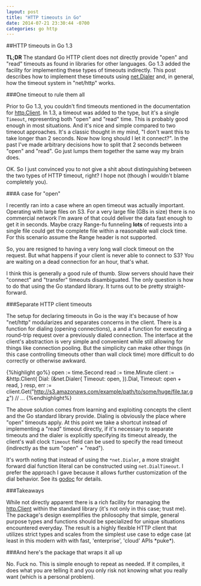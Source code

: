 ```yaml
---
layout: post
title: "HTTP timeouts in Go"
date: 2014-07-21 23:30:44 -0700
categories: go http
---
```

##HTTP timeouts in Go 1.3

**TL;DR** The standard Go HTTP client does not directly provide "open" and
"read" timeouts as found in libraries for other languages.  Go 1.3 added the
facility for implementing these types of timeouts indirectly.  This post
describes how to implement these timeouts using
[net.Dialer](http://godoc.org/net#Dialer) and, in general, how the timeout
system in "net/http" works.

###One timeout to rule them all

Prior to Go 1.3, you couldn't find timeouts mentioned in the documentation for
[http.Client](http://godoc.org/net/http#Client). In 1.3, a timeout was added to
the type, but it's a single `Timeout`, representing both "open" and "read"
time.  This is probably good enough in most situations. And it's nice and
simple compared to two timeout approaches.  It's a classic thought in my mind,
"I don't want this to take longer than 2 seconds. Now how long should I let it
connect?". In the past I've made arbitrary decisions how to split that 2
seconds between "open" and "read".  Go just lumps them together the same way my
brain does.

OK. So I just convinced you to not give a shit about distinguishing between the
two types of HTTP timeout, right? I hope not (though I wouldn't blame
completely you).

###A case for "open"

I recently ran into a case where an open timeout was actually important.
Operating with large files on S3. For a very large file (GBs in size) there is
no commercial network I'm aware of that could deliver the data fast enough to
get it in seconds. Maybe crazy Range-fu funneling **lots** of requests into a
single file could get the complete file within a reasonable wall clock time.
For this scenario assume the Range header is not supported.

So, you are resigned to having a very long wall clock timeout on the request.
But what happens if your client is never able to connect to S3? You are waiting
on a dead connection for an hour, that's what.

I think this is generally a good rule of thumb. Slow servers should have their
"connect" and "transfer" timeouts disambiguated.  The only question is how to
do that using the Go standard library.  It turns out to be pretty
straight-forward.

###Separate HTTP client timeouts

The setup for declaring timeouts in Go is the way it's because of how
"net/http" modularizes and separates concerns in the client. There is a
function for dialing (opening connections), a and a function for executing a
round-trip request over a previously dialed connection. The interface at the
client's abstraction is very simple and convenient while still allowing for
things like connection pooling. But the simplicity can make other things (in
this case controlling timeouts other than wall clock time) more difficult to do
correctly or otherwise awkward.

{%highlight go%}
open := time.Second
read := time.Minute
client := &http.Client{
    Dial: (&net.Dialer{
        Timeout: open,
    }).Dial,
    Timeout: open + read,
}
resp, err := client.Get("http://s3.amazonaws.com/example/path/to/some/huge/file.tar.gz")
// ...
{%endhighlight%}

The above solution comes from learning and exploiting concepts the client and
the Go standard library provide.  Dialing is obviously the place where "open"
timeouts apply.  At this point we take a shortcut instead of implementing a
"read" timeout directly, if it's necessary to separate timeouts and the dialer
is explicitly specifying its timeout already, the client's wall clock `Timeout`
field can be used to specify the read timeout (indirectly as the sum "open" +
"read").

It's worth noting that instead of using the `*net.Dialer`, a more straight
forward dial function literal can be constructed using `net.DialTimeout`.  I
prefer the approach I gave because it allows further customization of the dial
behavior. See its [godoc](http://godoc.org/net#Dialer) for details.

###Takeaways

While not directly apparent there is a rich facility for managing the
[http.Client](http://godoc.org/net/http) within the standard library (it's not
only in this case; trust me). The package's design exemplifies the philosophy
that simple, general purpose types and functions should be specialized for
unique situations encountered everyday. The result is a highly flexible HTTP
client that utilizes strict types and scales from the simplest use case to edge
case (at least in this modern with with fast, 'enterprise', 'cloud' APIs
&ast;puke&ast;).

###And here's the package that wraps it all up

No. Fuck no. This is simple enough to repeat as needed. If it compiles, it does
what you are telling it and you only risk not knowing what you really want
(which is a personal problem).
